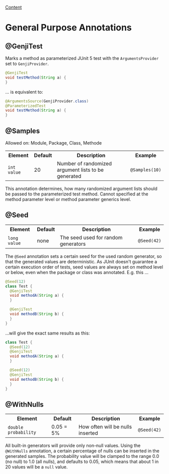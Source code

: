 [Content](./CONTENT.md)

# General Purpose Annotations

## @GenjiTest

Marks a method as parameterized JUnit 5 test with the `ArgumentsProvider` set to `GenjiProvider`. 

```java
@GenjiTest
void testMethod(String a) {
}
```
... is equivalent to:

```java
@ArgumentsSource(GenjiProvider.class)
@ParameterizedTest
void testMethod(String a) {
}
```

## @Samples

Allowed on: Module, Package, Class, Methode

<table>
<tr>
<th> Element </th>
<th> Default</th>
<th> Description</th>
<th>Example</th>
</tr>

<tr>
<td> <code>int value</code> </td>
<td> 20 </td>
<td> Number of randomized argument lists to be generated</td>
<td><code>@Samples(10)</code></td>
</tr>
</table>

This annotation determines, how many randomized argument lists should be passed to the parameterized test method.
Cannot specified at the method parameter level or method parameter generics level. 

## @Seed

<table>
<tr>
<th> Element </th>
<th> Default </th>
<th> Description</th>
<th>Example</th>
</tr>

<tr>
<td> <code>long value</code> </td>
<td> none </td>
<td> The seed used for random generators</td>
<td><code>@Seed(42)</code></td>
</tr>
</table>

The `@Seed` annotation sets a certain seed for the used random generator, so that the generated values are deterministic. 
As JUnit doesn't guarantee a certain execution order of tests, seed values are always set on method level or below,
even when the package or class was annotated. E.g. this ...

```java
@Seed(12)
class Test {
  @GenjiTest
  void methodA(String a) {
  }

  @GenjiTest
  void methodB(String b) {
  }
}
```
...will give the exact same results as this:
 
```java
class Test {
  @Seed(12)
  @GenjiTest
  void methodA(String a) {
  }

  @Seed(12)
  @GenjiTest
  void methodB(String b) {
  }
}
```
  
## @WithNulls

<table>
<tr>
<th> Element </th>
<th> Default </th>
<th> Description</th>
<th>Example</th>
</tr>

<tr>
<td> <code>double probability</code> </td>
<td> 0.05 = 5% </td>
<td> How often will be nulls inserted</td>
<td><code>@Seed(42)</code></td>
</tr>
</table>
  
All built-in generators will provide only non-null values. Using the `@WithNulls` annotation, a certain percentage of
nulls can be inserted in the generated samples. The probability value will be clamped to the range 0.0 (no null) to 1.0 (all nulls), and defaults to 0.05, which means that about 1 in 20 values will be a `null` value.  